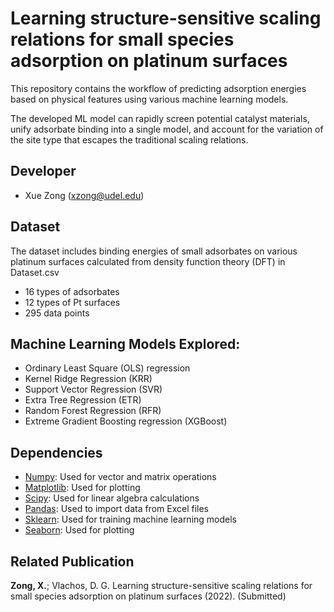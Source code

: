 # Learning structure-sensitive scaling relations for small species adsorption on platinum surfaces
This repository contains the workflow of predicting adsorption energies based on physical features using various machine learning models. 

The developed ML model can rapidly screen potential catalyst materials, unify adsorbate binding into a single model, and account for the variation of the site type that escapes the traditional scaling relations.

## Developer
- Xue Zong (xzong@udel.edu)

## Dataset
The dataset includes binding energies of small adsorbates on various platinum surfaces calculated from density function theory (DFT) in Dataset.csv
- 16 types of adsorbates
- 12 types of Pt surfaces
- 295 data points

## Machine Learning Models Explored:
- Ordinary Least Square (OLS) regression
- Kernel Ridge Regression (KRR)
- Support Vector Regression (SVR)
- Extra Tree Regression (ETR)
- Random Forest Regression (RFR)
- Extreme Gradient Boosting regression (XGBoost)

## Dependencies
- [Numpy](https://numpy.org/): Used for vector and matrix operations
- [Matplotlib](https://matplotlib.org/): Used for plotting
- [Scipy](https://www.scipy.org/): Used for linear algebra calculations
- [Pandas](https://pandas.pydata.org/): Used to import data from Excel files
- [Sklearn](https://scikit-learn.org/stable/): Used for training machine learning models
- [Seaborn](https://seaborn.pydata.org/): Used for plotting

## Related Publication
__Zong, X.__; Vlachos, D. G. Learning structure-sensitive scaling relations for small species adsorption on platinum surfaces (2022). (Submitted)
